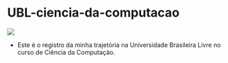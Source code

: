 # UBL-ciencia-da-computacao

<img src = "https://github.com/Universidade-Livre/universidade-livre.github.io/raw/main/docs/imgs/meta/meta-twtbanner.jpg?raw=true" border = 0> 

* Este é o registro da minha trajetória na Universidade Brasileira Livre no curso de Ciência da Computação.

